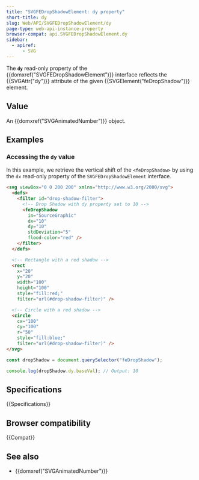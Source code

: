 ```yaml
---
title: "SVGFEDropShadowElement: dy property"
short-title: dy
slug: Web/API/SVGFEDropShadowElement/dy
page-type: web-api-instance-property
browser-compat: api.SVGFEDropShadowElement.dy
sidebar:
  - apiref:
      - SVG
---
```


The **`dy`** read-only property of the {{domxref("SVGFEDropShadowElement")}} interface reflects the {{SVGAttr("dy")}} attribute of the given {{SVGElement("feDropShadow")}} element.

## Value

An {{domxref("SVGAnimatedNumber")}} object.

## Examples

### Accessing the `dy` value

In this example, we retrieve the vertical shift of the `<feDropShadow>` by using the `dx` read-only property of the `SVGFEDropShadowElement` interface.

```html
<svg viewBox="0 0 200 200" xmlns="http://www.w3.org/2000/svg">
  <defs>
    <filter id="drop-shadow-filter">
      <!-- Drop Shadow with dy property set to 10 -->
      <feDropShadow
        in="SourceGraphic"
        dx="10"
        dy="10"
        stdDeviation="5"
        flood-color="red" />
    </filter>
  </defs>

  <!-- Rectangle with a red shadow -->
  <rect
    x="20"
    y="20"
    width="100"
    height="100"
    style="fill:red;"
    filter="url(#drop-shadow-filter)" />

  <!-- Circle with a red shadow -->
  <circle
    cx="100"
    cy="100"
    r="50"
    style="fill:blue;"
    filter="url(#drop-shadow-filter)" />
</svg>
```

```js
const dropShadow = document.querySelector("feDropShadow");

console.log(dropShadow.dy.baseVal); // Output: 10
```

## Specifications

{{Specifications}}

## Browser compatibility

{{Compat}}

## See also

- {{domxref("SVGAnimatedNumber")}}
